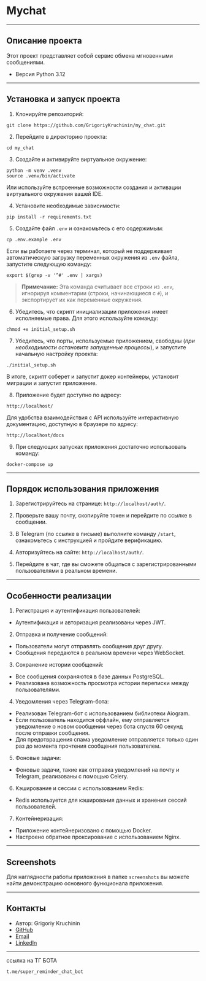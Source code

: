 # Mychat
***
## Описание проекта

Этот проект представляет собой cервис обмена мгновенными сообщениями.

- Версия Python 3.12

***
## Установка и запуск проекта

1. Клонируйте репозиторий:
```
git clone https://github.com/GrigoriyKruchinin/my_chat.git
```

2. Перейдите в директорию проекта:

```
cd my_chat
```

3. Создайте и активируйте виртуальное окружение:

```
python -m venv .venv
source .venv/bin/activate
```

Или используйте встроенные возможности создания и активации виртуального окружения вашей IDE.

4. Установите необходимые зависимости:

```
pip install -r requirements.txt
```

5. Создайте файл `.env` и ознакомьтесь с его содержимым:

```
cp .env.example .env
```

Если вы работаете через терминал, который не поддерживает автоматическую загрузку переменных окружения из `.env` файла, запустите следующую команду:

```
export $(grep -v '^#' .env | xargs)
```

> **Примечание:** Эта команда считывает все строки из `.env`, игнорируя комментарии (строки, начинающиеся с `#`), и экспортирует их как переменные окружения.

6. Убедитесь, что скрипт инициализации приложения имеет исполняемые права. Для этого используйте команду:

```
chmod +x initial_setup.sh
```

7. Убедитесь, что порты, используемые приложением, свободны (*при необходимости остановите запущенные процессы*), и запустите начальную настройку проекта:

```
./initial_setup.sh
```

В итоге, скрипт соберет и запустит докер контейнеры, установит миграции и запустит приложение.

8. Приложение будет доступно по адресу:

```
http://localhost/
```

Для удобства взаимодействия с API используйте интерактивную документацию, доступную в браузере по адресу:

```
http://localhost/docs
```

9. При следующих запусках приложения достаточно использовать команду:

```
docker-compose up
```

***

## Порядок использования приложения

1. Зарегистрируйтесь на странице: `http://localhost/auth/`.

2. Проверьте вашу почту, скопируйте токен и перейдите по ссылке в сообщении.

3. В Telegram (по ссылке в письме) выполните команду `/start`, ознакомьтесь с инструкцией и пройдите верификацию.

4. Авторизуйтесь на сайте: `http://localhost/auth/`.

5. Перейдите в чат, где вы сможете общаться с зарегистрированными пользователями в реальном времени.

***

## Особенности реализации

1. Регистрация и аутентификация пользователей:

- Аутентификация и авторизация реализованы через JWT.

2. Отправка и получение сообщений:

- Пользователи могут отправлять сообщения друг другу.
- Сообщения передаются в реальном времени через WebSocket.

3. Сохранение истории сообщений:

- Все сообщения сохраняются в базе данных PostgreSQL.
- Реализована возможность просмотра истории переписки между пользователями.

4. Уведомления через Telegram-бота:

- Реализован Telegram-бот с использованием библиотеки Aiogram.
- Если пользователь находится оффлайн, ему отправляется уведомление о новом сообщении через бота спустя 60 секунд после отправки сообщения.
- Для предотвращения спама уведомление отправляется только один раз до момента прочтения сообщения пользователем.

5. Фоновые задачи:

- Фоновые задачи, такие как отправка уведомлений на почту и Telegram, реализованы с помощью Celery.

6. Кэширование и сессии с использованием Redis:

- Redis используется для кэширования данных и хранения сессий пользователей.

7. Контейнеризация:

- Приложение контейнеризовано с помощью Docker.
- Настроено обратное проксирование с использованием Nginx.

***
## Screenshots

Для наглядности работы приложения в папке `screenshots` вы можете найти демонстрацию основного функционала приложения.
***

## Контакты
- Автор: Grigoriy Kruchinin
- [GitHub](https://github.com/GrigoriyKruchinin)
- [Email](gkruchinin75@gmail.com)
- [LinkedIn](https://www.linkedin.com/in/grigoriy-kruchinin/)

***


ссылка на ТГ БОТА 
```
t.me/super_reminder_chat_bot
```
